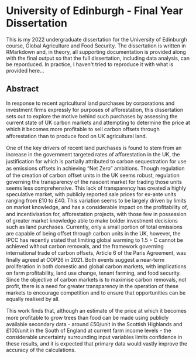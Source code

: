 # University of Edinburgh - Final Year Dissertation

This is my 2022 undergraduate dissertation for the University of Edinburgh course, Global Agriculture and Food Security. The dissertation is written in RMarkdown and, in theory, all supporting documentation is provided along with the final output so that the full dissertation, including data analysis, can be reporduced. In practice, I haven't tried to reproduce it with what is provided here...

## Abstract

In response to recent agricultural land purchases by corporations and investment ﬁrms expressly for purposes of aﬀorestation, this dissertation sets out to explore the motive behind such purchases by assessing the current state of UK carbon markets and attempting to determine the price at which it becomes more proﬁtable to sell carbon oﬀsets through aﬀorestation than to produce food on UK agricultural land.

One of the key drivers of recent land purchases is found to stem from an increase in the government targeted rates of aﬀorestation in the UK, the justiﬁcation for which is partially attributed to carbon sequestration for use as emissions oﬀsets in achieving “Net Zero” ambitions. Though regulation of the creation of carbon oﬀset units in the UK seems robust, regulation governing the transparency of the nascent market for trading those units seems less comprehensive. This lack of transparency has created a highly speculative market, with publicly reported sale prices for ex-ante units ranging from £10 to £40. This variation seems to be largely driven by limits on market knowledge, and has a considerable impact on the proﬁtability of, and incentivisation for, aﬀorestation projects, with those few in possession of greater market knowledge able to make bolder investment decisions such as land purchases. Currently, only a small portion of total emissions are capable of being oﬀset through carbon units in the UK, however, the IPCC has recently stated that limiting global warming to 1.5 ◦ C cannot be achieved without carbon removals, and the framework governing international trade of carbon oﬀsets, Article 6 of the Paris Agreement, was ﬁnally agreed at COP26 in 2021. Both events suggest a near-term proliferation in both domestic and global carbon markets, with implications on farm proﬁtability, land use change, tenant farming, and food security. Since the objective of carbon markets is to maximise carbon removals, not proﬁt, there is a need for greater transparency in the operation of these markets to encourage competition and to ensure that opportunities can be equally realised by all.

This work ﬁnds that, although an estimate of the price at which it becomes more proﬁtable to grow trees than food can be made using publicly available secondary data - around £50/unit in the Scottish Highlands and £100/unit in the South of England at current farm income levels - the considerable uncertainty surrounding input variables limits conﬁdence in these results, and it is expected that primary data would vastly improve the accuracy of the calculations.
